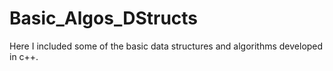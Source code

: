# Basic_Algos_DStructs

Here I included some of the basic data structures and algorithms developed in c++. 
